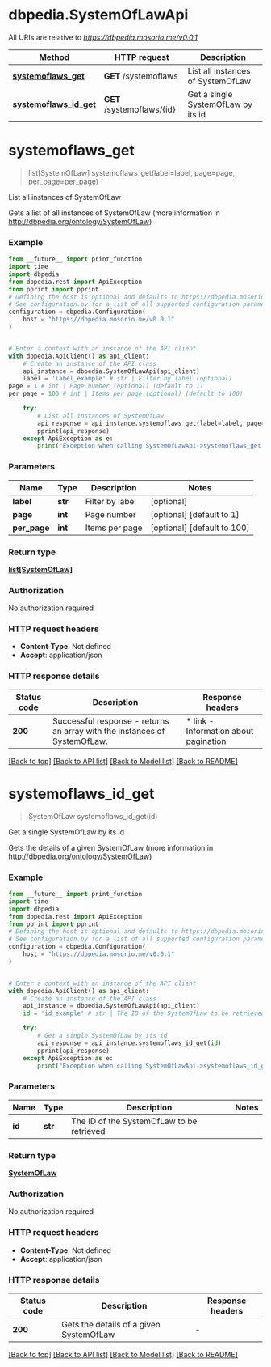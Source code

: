 # dbpedia.SystemOfLawApi

All URIs are relative to *https://dbpedia.mosorio.me/v0.0.1*

Method | HTTP request | Description
------------- | ------------- | -------------
[**systemoflaws_get**](SystemOfLawApi.md#systemoflaws_get) | **GET** /systemoflaws | List all instances of SystemOfLaw
[**systemoflaws_id_get**](SystemOfLawApi.md#systemoflaws_id_get) | **GET** /systemoflaws/{id} | Get a single SystemOfLaw by its id


# **systemoflaws_get**
> list[SystemOfLaw] systemoflaws_get(label=label, page=page, per_page=per_page)

List all instances of SystemOfLaw

Gets a list of all instances of SystemOfLaw (more information in http://dbpedia.org/ontology/SystemOfLaw)

### Example

```python
from __future__ import print_function
import time
import dbpedia
from dbpedia.rest import ApiException
from pprint import pprint
# Defining the host is optional and defaults to https://dbpedia.mosorio.me/v0.0.1
# See configuration.py for a list of all supported configuration parameters.
configuration = dbpedia.Configuration(
    host = "https://dbpedia.mosorio.me/v0.0.1"
)


# Enter a context with an instance of the API client
with dbpedia.ApiClient() as api_client:
    # Create an instance of the API class
    api_instance = dbpedia.SystemOfLawApi(api_client)
    label = 'label_example' # str | Filter by label (optional)
page = 1 # int | Page number (optional) (default to 1)
per_page = 100 # int | Items per page (optional) (default to 100)

    try:
        # List all instances of SystemOfLaw
        api_response = api_instance.systemoflaws_get(label=label, page=page, per_page=per_page)
        pprint(api_response)
    except ApiException as e:
        print("Exception when calling SystemOfLawApi->systemoflaws_get: %s\n" % e)
```

### Parameters

Name | Type | Description  | Notes
------------- | ------------- | ------------- | -------------
 **label** | **str**| Filter by label | [optional] 
 **page** | **int**| Page number | [optional] [default to 1]
 **per_page** | **int**| Items per page | [optional] [default to 100]

### Return type

[**list[SystemOfLaw]**](SystemOfLaw.md)

### Authorization

No authorization required

### HTTP request headers

 - **Content-Type**: Not defined
 - **Accept**: application/json

### HTTP response details
| Status code | Description | Response headers |
|-------------|-------------|------------------|
**200** | Successful response - returns an array with the instances of SystemOfLaw. |  * link - Information about pagination <br>  |

[[Back to top]](#) [[Back to API list]](../README.md#documentation-for-api-endpoints) [[Back to Model list]](../README.md#documentation-for-models) [[Back to README]](../README.md)

# **systemoflaws_id_get**
> SystemOfLaw systemoflaws_id_get(id)

Get a single SystemOfLaw by its id

Gets the details of a given SystemOfLaw (more information in http://dbpedia.org/ontology/SystemOfLaw)

### Example

```python
from __future__ import print_function
import time
import dbpedia
from dbpedia.rest import ApiException
from pprint import pprint
# Defining the host is optional and defaults to https://dbpedia.mosorio.me/v0.0.1
# See configuration.py for a list of all supported configuration parameters.
configuration = dbpedia.Configuration(
    host = "https://dbpedia.mosorio.me/v0.0.1"
)


# Enter a context with an instance of the API client
with dbpedia.ApiClient() as api_client:
    # Create an instance of the API class
    api_instance = dbpedia.SystemOfLawApi(api_client)
    id = 'id_example' # str | The ID of the SystemOfLaw to be retrieved

    try:
        # Get a single SystemOfLaw by its id
        api_response = api_instance.systemoflaws_id_get(id)
        pprint(api_response)
    except ApiException as e:
        print("Exception when calling SystemOfLawApi->systemoflaws_id_get: %s\n" % e)
```

### Parameters

Name | Type | Description  | Notes
------------- | ------------- | ------------- | -------------
 **id** | **str**| The ID of the SystemOfLaw to be retrieved | 

### Return type

[**SystemOfLaw**](SystemOfLaw.md)

### Authorization

No authorization required

### HTTP request headers

 - **Content-Type**: Not defined
 - **Accept**: application/json

### HTTP response details
| Status code | Description | Response headers |
|-------------|-------------|------------------|
**200** | Gets the details of a given SystemOfLaw |  -  |

[[Back to top]](#) [[Back to API list]](../README.md#documentation-for-api-endpoints) [[Back to Model list]](../README.md#documentation-for-models) [[Back to README]](../README.md)


